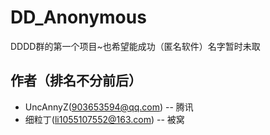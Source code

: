 # DD_Anonymous
DDDD群的第一个项目~也希望能成功（匿名软件）名字暂时未取

## 作者（排名不分前后）
* UncAnnyZ(903653594@qq.com) -- 腾讯
* 细粒丁(li1055107552@163.com) -- 被窝
